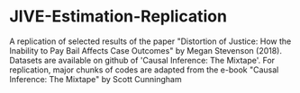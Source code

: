 # JIVE-Estimation-Replication
A replication of selected results of the paper "Distortion of Justice: How the Inability to Pay Bail Affects Case Outcomes" by Megan Stevenson (2018). Datasets are available on github of 'Causal Inference: The Mixtape'. For replication, major chunks of codes are adapted from the e-book "Causal Inference: The Mixtape" by Scott Cunningham 
